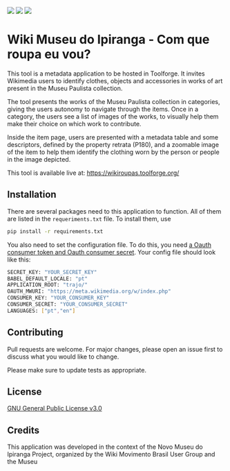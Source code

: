 <img src="https://img.shields.io/github/issues/WikiMovimentoBrasil/trajo?style=for-the-badge"/> <img src="https://img.shields.io/github/license/WikiMovimentoBrasil/trajo?style=for-the-badge"/> <img src="https://img.shields.io/github/languages/top/WikiMovimentoBrasil/trajo?style=for-the-badge"/>
# Wiki Museu do Ipiranga - Com que roupa eu vou? 

This tool is a metadata application to be hosted in Toolforge. It invites Wikimedia users to identify clothes, objects and accessories in works of art present in the Museu Paulista collection.

The tool presents the works of the Museu Paulista collection in categories, giving the users autonomy to navigate through the items.
Once in a category, the users see a list of images of the works, to visually help them make their choice on which work to contribute.

Inside the item page, users are presented with a metadata table and some descriptors, defined by the property retrata (P180), and a zoomable image of the item to help them identify the clothing worn by the person or people in the image depicted.

This tool is available live at: https://wikiroupas.toolforge.org/

## Installation

There are several packages need to this application to function. All of them are listed in the <code>requeriments.txt</code> file. To install them, use

```bash
pip install -r requirements.txt
```

You also need to set the configuration file. To do this, you need [a Oauth consumer token and Oauth consumer secret](https://meta.wikimedia.org/wiki/Special:OAuthConsumerRegistration/propose).
Your config file should look like this:
```bash
SECRET_KEY: "YOUR_SECRET_KEY"
BABEL_DEFAULT_LOCALE: "pt"
APPLICATION_ROOT: "trajo/"
OAUTH_MWURI: "https://meta.wikimedia.org/w/index.php"
CONSUMER_KEY: "YOUR_CONSUMER_KEY"
CONSUMER_SECRET: "YOUR_CONSUMER_SECRET"
LANGUAGES: ["pt","en"]
```

## Contributing
Pull requests are welcome. For major changes, please open an issue first to discuss what you would like to change.

Please make sure to update tests as appropriate.

## License
[GNU General Public License v3.0](https://github.com/WikiMovimentoBrasil/trajo/blob/master/LICENSE)

## Credits
This application was developed in the context of the Novo Museu do Ipiranga Project, organized by the Wiki Movimento Brasil User Group and the Museu